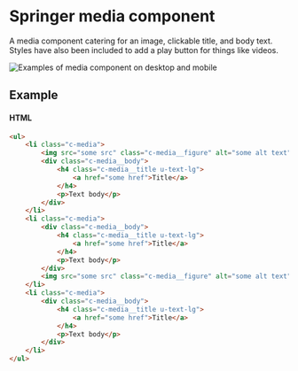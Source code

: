 # Springer media component

A media component catering for an image, clickable title, and body text. Styles have also been included to add a play button for things like videos.

![Examples of media component on desktop and mobile](https://user-images.githubusercontent.com/5796370/62363173-a72a8380-b516-11e9-97cb-47289d1d16a0.png)

## Example

#### HTML
```html
<ul>
    <li class="c-media">
        <img src="some src" class="c-media__figure" alt="some alt text">
        <div class="c-media__body">
            <h4 class="c-media__title u-text-lg">
                <a href="some href">Title</a>
            </h4>
            <p>Text body</p>
        </div>
    </li>
    <li class="c-media">
        <div class="c-media__body">
            <h4 class="c-media__title u-text-lg">
                <a href="some href">Title</a>
            </h4>
            <p>Text body</p>
        </div>
        <img src="some src" class="c-media__figure" alt="some alt text">
    </li>
    <li class="c-media">
        <div class="c-media__body">
            <h4 class="c-media__title u-text-lg">
                <a href="some href">Title</a>
            </h4>
            <p>Text body</p>
        </div>
    </li>
</ul>
```
